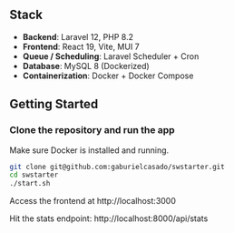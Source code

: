 ## Stack

- **Backend**: Laravel 12, PHP 8.2
- **Frontend**: React 19, Vite, MUI 7
- **Queue / Scheduling**: Laravel Scheduler + Cron
- **Database**: MySQL 8 (Dockerized)
- **Containerization**: Docker + Docker Compose

## Getting Started

### Clone the repository and run the app

Make sure Docker is installed and running.

```bash
git clone git@github.com:gaburielcasado/swstarter.git
cd swstarter
./start.sh
```

Access the frontend at http://localhost:3000

Hit the stats endpoint: http://localhost:8000/api/stats
